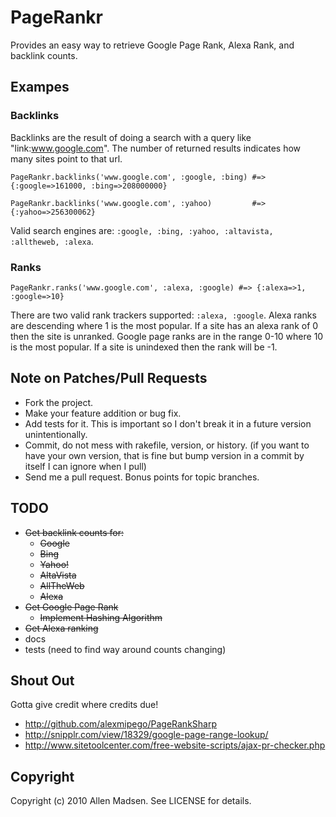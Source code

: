 # PageRankr

Provides an easy way to retrieve Google Page Rank, Alexa Rank, and backlink counts.

## Exampes

### Backlinks
Backlinks are the result of doing a search with a query like "link:www.google.com". The number of returned results indicates how many sites point to that url.

`PageRankr.backlinks('www.google.com', :google, :bing) #=> {:google=>161000, :bing=>208000000}`

`PageRankr.backlinks('www.google.com', :yahoo)         #=> {:yahoo=>256300062}`

Valid search engines are: `:google, :bing, :yahoo, :altavista, :alltheweb, :alexa`.

### Ranks
`PageRankr.ranks('www.google.com', :alexa, :google) #=> {:alexa=>1, :google=>10}`

There are two valid rank trackers supported: `:alexa, :google`.
Alexa ranks are descending where 1 is the most popular. If a site has an alexa rank of 0 then the site is unranked.
Google page ranks are in the range 0-10 where 10 is the most popular. If a site is unindexed then the rank will be -1.


## Note on Patches/Pull Requests
 
* Fork the project.
* Make your feature addition or bug fix.
* Add tests for it. This is important so I don't break it in a
  future version unintentionally.
* Commit, do not mess with rakefile, version, or history.
  (if you want to have your own version, that is fine but bump version in a commit by itself I can ignore when I pull)
* Send me a pull request. Bonus points for topic branches.

## TODO
* <del>Get backlink counts for:</del>
  * <del>Google</del>
  * <del>Bing</del>
  * <del>Yahoo!</del>
  * <del>AltaVista</del>
  * <del>AllTheWeb</del>
  * <del>Alexa</del>
* <del>Get Google Page Rank</del>
  * <del>Implement Hashing Algorithm</del>
* <del>Get Alexa ranking</del>
* docs
* tests (need to find way around counts changing)

## Shout Out
Gotta give credit where credits due!
* http://github.com/alexmipego/PageRankSharp
* http://snipplr.com/view/18329/google-page-range-lookup/
* http://www.sitetoolcenter.com/free-website-scripts/ajax-pr-checker.php 

## Copyright

Copyright (c) 2010 Allen Madsen. See LICENSE for details.